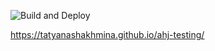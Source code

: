 ![Build and Deploy](https://github.com/TatyanaShakhmina/ahj-testing/actions/workflows/main.yml/badge.svg)

https://tatyanashakhmina.github.io/ahj-testing/
